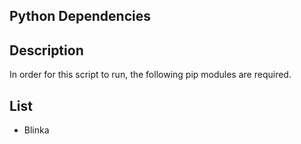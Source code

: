 ## Python Dependencies

## Description

In order for this script to run, the following pip modules are required.

## List

 - Blinka

